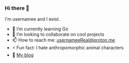 ### Hi there 👋
I'm usernamee and I exist.

- 🌱 I’m currently learning Go
- 👯 I’m looking to collaborate on cool projects
- 📫 How to reach me: usernameeReal@proton.me
- ⚡ Fun fact: I hate anthropomorphic animal characters 
- 📄 [My blog](http://usernamee.duckdns.org/blog/)
<!--
**usernameeReal/usernameeReal** is a ✨ _special_ ✨ repository because its `README.md` (this file) appears on your GitHub profile.

Here are some ideas to get you started:

- 🔭 I’m currently working on ...
- 🌱 I’m currently learning ...
- 👯 I’m looking to collaborate on ...
- 🤔 I’m looking for help with ...
- 💬 Ask me about ...
- 📫 How to reach me: ...
- 😄 Pronouns: ...
- ⚡ Fun fact: ...
-->
